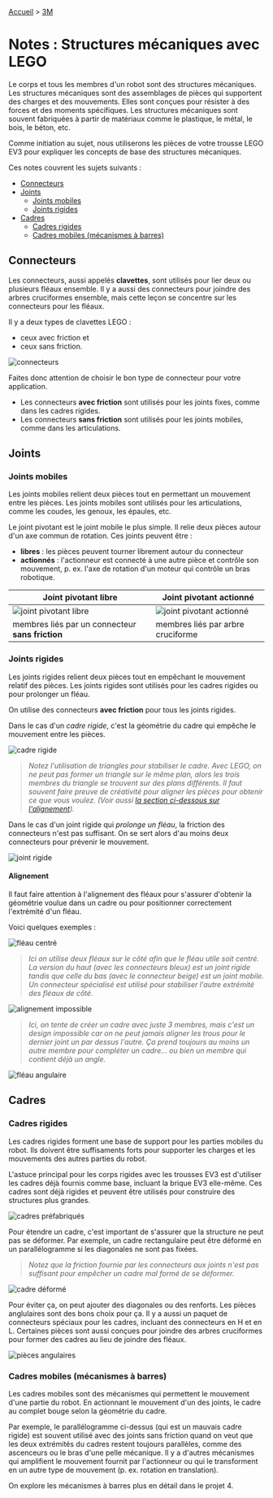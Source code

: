 [Accueil](./index.md) > [3M](./acceuil3M.md#projet-3--structures-mécaniques)

# Notes : Structures mécaniques avec LEGO

Le corps et tous les membres d'un robot sont des structures mécaniques. Les structures mécaniques sont des assemblages de pièces qui supportent des charges et des mouvements. Elles sont conçues pour résister à des forces et des moments spécifiques. Les structures mécaniques sont souvent fabriquées à partir de matériaux comme le plastique, le métal, le bois, le béton, etc.

Comme initiation au sujet, nous utiliserons les pièces de votre trousse LEGO EV3 pour expliquer les concepts de base des structures mécaniques.

Ces notes couvrent les sujets suivants :

- [Connecteurs](#connecteurs)
- [Joints](#joints)
  - [Joints mobiles](#joints-mobiles)
  - [Joints rigides](#joints-rigides)
- [Cadres](#cadres)
  - [Cadres rigides](#cadres-fixes)
  - [Cadres mobiles (mécanismes à barres)](#cadres-mobiles)

## Connecteurs

Les connecteurs, aussi appelés **clavettes**, sont utilisés pour lier deux ou plusieurs fléaux ensemble. Il y a aussi des connecteurs pour joindre des arbres cruciformes ensemble, mais cette leçon se concentre sur les connecteurs pour les fléaux.

Il y a deux types de clavettes LEGO :

- ceux avec friction et
- ceux sans friction.

![connecteurs](./images/p3/connecteurs.drawio.png)

Faites donc attention de choisir le bon type de connecteur pour votre application.

- Les connecteurs **avec friction** sont utilisés pour les joints fixes, comme dans les cadres rigides.
- Les connecteurs **sans friction** sont utilisés pour les joints mobiles, comme dans les articulations.

## Joints

### Joints mobiles

Les joints mobiles relient deux pièces tout en permettant un mouvement entre les pièces. Les joints mobiles sont utilisés pour les articulations, comme les coudes, les genoux, les épaules, etc.

Le joint pivotant est le joint mobile le plus simple. Il relie deux pièces autour d'un axe commun de rotation. Ces joints peuvent être :

- **libres** : les pièces peuvent tourner librement autour du connecteur
- **actionnés** : l'actionneur est connecté à une autre pièce et contrôle son mouvement, p. ex. l'axe de rotation d'un moteur qui contrôle un bras robotique.

| Joint pivotant libre                                          | Joint pivotant actionné                                             |
| ------------------------------------------------------------- | ------------------------------------------------------------------- |
| ![joint pivotant libre](./images/p3/joint_pivotant_libre.png) | ![joint pivotant actionné](./images/p3/joint_pivotant_actionne.png) |
| membres liés par un connecteur **sans friction**              | membres liés par arbre cruciforme                                   |

### Joints rigides

Les joints rigides relient deux pièces tout en empêchant le mouvement relatif des pièces. Les joints rigides sont utilisés pour les cadres rigides ou pour prolonger un fléau.

On utilise des connecteurs **avec friction** pour tous les joints rigides.

Dans le cas d'un _cadre rigide_, c'est la géométrie du cadre qui empêche le mouvement entre les pièces.

![cadre rigide](./images/p3/cadre_rigide.png)

> _Notez l'utilisation de triangles pour stabiliser le cadre. Avec LEGO, on ne peut pas former un triangle sur le même plan, alors les trois membres du triangle se trouvent sur des plans différents. Il faut souvent faire preuve de créativité pour aligner les pièces pour obtenir ce que vous voulez. (Voir aussi [la section ci-dessous sur l'alignement](#alignement))._

Dans le cas d'un joint rigide qui _prolonge un fléau_, la friction des connecteurs n'est pas suffisant. On se sert alors d'au moins deux connecteurs pour prévenir le mouvement.

![joint rigide](./images/p3/joint_rigide_fleau.png)

#### Alignement

Il faut faire attention à l'alignement des fléaux pour s'assurer d'obtenir la géométrie voulue dans un cadre ou pour positionner correctement l'extrémité d'un fléau.

Voici quelques exemples :

![fléau centré](./images/p3/align_fleau-centre.png)

> _Ici on utilise deux fléaux sur le côté afin que le fléau utile soit centré. La version du haut (avec les connecteurs bleux) est un joint rigide tandis que celle du bas (avec le connecteur beige) est un joint mobile. Un connecteur spécialisé est utilisé pour stabiliser l'autre extrémité des fléaux de côté._

![alignement impossible](./images/p3/cadre_align-impossible.png)

> _Ici, on tente de créer un cadre avec juste 3 membres, mais c'est un design impossible car on ne peut jamais aligner les trous pour le dernier joint un par dessus l'autre. Ça prend toujours au moins un autre membre pour compléter un cadre... ou bien un membre qui contient déjà un angle._

![fléau angulaire](./images/p3/align_fleau-angle.png)

## Cadres

### Cadres rigides

Les cadres rigides forment une base de support pour les parties mobiles du robot. Ils doivent être suffisaments forts pour supporter les charges et les mouvements des autres parties du robot.

L'astuce principal pour les corps rigides avec les trousses EV3 est d'utiliser les cadres déjà fournis comme base, incluant la brique EV3 elle-même. Ces cadres sont déjà rigides et peuvent être utilisés pour construire des structures plus grandes.

![cadres préfabriqués](./images/p3/cadre_prefab.png)

Pour étendre un cadre, c'est important de s'assurer que la structure ne peut pas se déformer. Par exemple, un cadre rectangulaire peut être déformé en un parallélogramme si les diagonales ne sont pas fixées.

> _Notez que la friction fournie par les connecteurs aux joints n'est pas suffisant pour empêcher un cadre mal formé de se déformer._

![cadre déformé](./images/p3/cadre_deformable.png)

Pour éviter ça, on peut ajouter des diagonales ou des renforts. Les pièces anglulaires sont des bons choix pour ça. Il y a aussi un paquet de connecteurs spéciaux pour les cadres, incluant des connecteurs en H et en L. Certaines pièces sont aussi conçues pour joindre des arbres cruciformes pour former des cadres au lieu de joindre des fléaux.

![pièces angulaires](./images/p3/cadre_pieces.png)

### Cadres mobiles (mécanismes à barres)

Les cadres mobiles sont des mécanismes qui permettent le mouvement d'une partie du robot. En actionnant le mouvement d'un des joints, le cadre au complet bouge selon la géométrie du cadre.

Par exemple, le parallélogramme ci-dessus (qui est un mauvais cadre rigide) est souvent utilisé avec des joints sans friction quand on veut que les deux extrémités du cadres restent toujours parallèles, comme des ascenceurs ou le bras d'une pelle mécanique. Il y a d'autres mécanismes qui amplifient le mouvement fournit par l'actionneur ou qui le transforment en un autre type de mouvement (p. ex. rotation en translation).

On explore les mécanismes à barres plus en détail dans le projet 4.
